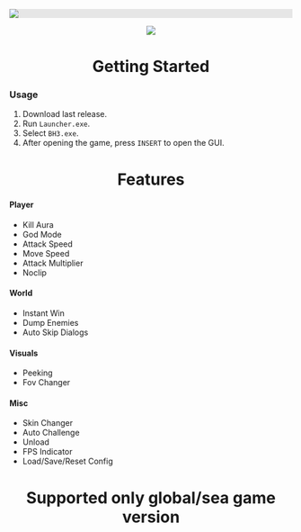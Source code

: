 <p align="center">
  <img style="display: block;-webkit-user-select: none;margin: auto;background-color: hsl(0, 0%, 90%);transition: background-color 300ms;" src="https://i.imgur.com/K4VD6Aw.png">
</p>

<p align="center">
 <a href="https://discord.gg/tPKFCs4VbB"><img src="https://img.shields.io/discord/1207191906958975006?label=Discord&logo=discord&style=for-the-badge&color=blue"></a>
</p>

<h1 align="center">Getting Started</h1>

### Usage

1. Download last release.
2. Run `Launcher.exe`.
3. Select `BH3.exe`.
4. After opening the game, press `INSERT` to open the GUI.

<h1 align="center">Features</h1>

#### Player
- Kill Aura
- God Mode
- Attack Speed
- Move Speed
- Attack Multiplier
- Noclip

#### World

- Instant Win
- Dump Enemies
- Auto Skip Dialogs

#### Visuals

- Peeking
- Fov Changer

#### Misc

- Skin Changer
- Auto Challenge
- Unload
- FPS Indicator
- Load/Save/Reset Config

<h1 align="center">Supported only global/sea game version</h1>
